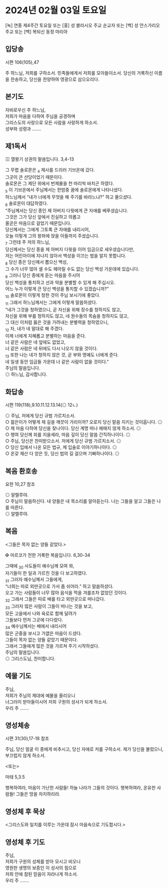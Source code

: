 # 2024년 02월 03일 토요일

[녹] 연중 제4주간 토요일 또는 [홍] 성 블라시오 주교 순교자 또는 [백] 성 안스가리오 주교 또는 [백] 복되신 동정 마리아  


## 입당송

시편 106(105),47

주 하느님, 저희를 구하소서. 민족들에게서 저희를 모아들이소서. 당신의 거룩하신 이름을 찬송하고, 당신을 찬양하여 영광으로 삼으오리다.  
  
## 본기도

자비로우신 주 하느님,  
저희가 마음을 다하여 주님을 공경하며  
그리스도의 사랑으로 모든 사람을 사랑하게 하소서.  
성부와 성령과 …….  
  
## 제1독서

▥ 열왕기 상권의 말씀입니다. 3,4-13

그 무렵 솔로몬은 <sub>4</sub> 제사를 드리러 기브온에 갔다.  
그곳이 큰 산당이었기 때문이다.  
솔로몬은 그 제단 위에서 번제물을 천 마리씩 바치곤 하였다.  
<sub>5</sub> 이 기브온에서 주님께서는 한밤중 꿈에 솔로몬에게 나타나셨다.  
하느님께서 “내가 너에게 무엇을 해 주기를 바라느냐?” 하고 물으셨다.  
<sub>6</sub> 솔로몬이 대답하였다.  
“주님께서는 당신 종인 제 아버지 다윗에게 큰 자애를 베푸셨습니다.  
그것은 그가 당신 앞에서 진실하고 의롭고  
올곧은 마음으로 걸었기 때문입니다.  
당신께서는 그에게 그토록 큰 자애를 내리시어,  
오늘 이렇게 그의 왕좌에 앉을 아들까지 주셨습니다.  
<sub>7</sub> 그런데 주 저의 하느님,  
당신께서는 당신 종을 제 아버지 다윗을 이어 임금으로 세우셨습니다만,  
저는 어린아이에 지나지 않아서 백성을 이끄는 법을 알지 못합니다.  
<sub>8</sub> 당신 종은 당신께서 뽑으신 백성,  
그 수가 너무 많아 셀 수도 헤아릴 수도 없는 당신 백성 가운데에 있습니다.  
<sub>9</sub> 그러니 당신 종에게 듣는 마음을 주시어  
당신 백성을 통치하고 선과 악을 분별할 수 있게 해 주십시오.  
어느 누가 이렇게 큰 당신 백성을 통치할 수 있겠습니까?”  
<sub>10</sub> 솔로몬이 이렇게 청한 것이 주님 보시기에 좋았다.  
<sub>11</sub> 그래서 하느님께서는 그에게 이렇게 말씀하셨다.  
“네가 그것을 청하였으니, 곧 자신을 위해 장수를 청하지도 않고,  
자신을 위해 부를 청하지도 않고, 네 원수들의 목숨을 청하지도 않고,  
그 대신 이처럼 옳은 것을 가려내는 분별력을 청하였으니,  
<sub>12</sub> 자, 내가 네 말대로 해 주겠다.  
이제 너에게 지혜롭고 분별하는 마음을 준다.  
너 같은 사람은 네 앞에도 없었고,  
너 같은 사람은 네 뒤에도 다시 나오지 않을 것이다.  
<sub>13</sub> 또한 나는 네가 청하지 않은 것, 곧 부와 명예도 너에게 준다.  
네 일생 동안 임금들 가운데 너 같은 사람이 없을 것이다."  
주님의 말씀입니다.  
◎ 하느님, 감사합니다.  
  
## 화답송

시편 119(118),9.10.11.12.13.14(◎ 12ㄴ)

◎ 주님, 저에게 당신 규범 가르치소서.  
○ 젊은이가 어떻게 제 길을 깨끗이 가리이까? 오로지 당신 말씀 지키는 것이옵니다. ◎  
○ 제 마음 다하여 당신을 찾나이다. 당신 계명 떠나 헤매지 않게 하소서. ◎  
○ 행여 당신께 죄를 지을세라, 마음 깊이 당신 말씀 간직하나이다. ◎  
○ 주님, 당신은 찬미받으소서. 저에게 당신 규범 가르치소서. ◎  
○ 당신 입에서 나온 모든 법규, 제 입술로 이야기하나이다. ◎  
○ 온갖 재산 다 얻은 듯, 당신 법의 길 걸으며 기뻐하나이다. ◎  
  
## 복음 환호송

요한 10,27 참조

◎ 알렐루야.  
○ 주님이 말씀하신다. 내 양들은 내 목소리를 알아듣는다. 나는 그들을 알고 그들은 나를 따른다.  
◎ 알렐루야.  
  
## 복음

<그들은 목자 없는 양들 같았다.>

✠ 마르코가 전한 거룩한 복음입니다. 6,30-34

그때에 <sub>30</sub> 사도들이 예수님께 모여 와,  
자기들이 한 일과 가르친 것을 다 보고하였다.  
<sub>31</sub> 그러자 예수님께서 그들에게,  
“너희는 따로 외딴곳으로 가서 좀 쉬어라.” 하고 말씀하셨다.  
오고 가는 사람들이 너무 많아 음식을 먹을 겨를조차 없었던 것이다.  
<sub>32</sub> 그래서 그들은 따로 배를 타고 외딴곳으로 떠나갔다.  
<sub>33</sub> 그러자 많은 사람이 그들이 떠나는 것을 보고,  
모든 고을에서 나와 육로로 함께 달려가  
그들보다 먼저 그곳에 다다랐다.  
<sub>34</sub> 예수님께서는 배에서 내리시어  
많은 군중을 보시고 가엾은 마음이 드셨다.  
그들이 목자 없는 양들 같았기 때문이다.  
그래서 그들에게 많은 것을 가르쳐 주기 시작하셨다.  
주님의 말씀입니다.  
◎ 그리스도님, 찬미합니다.  
  
## 예물 기도

주님,  
저희가 주님의 제대에 예물을 올리오니  
너그러이 받아들이시어 저희 구원의 성사가 되게 하소서.  
우리 주 …….  
  
## 영성체송

시편 31(30),17-18 참조

주님, 당신 얼굴 이 종에게 비추시고, 당신 자애로 저를 구하소서. 제가 당신을 불렀으니, 부끄럽지 않게 하소서.  
  
<또는>  
  
마태 5,3.5  
  
행복하여라, 마음이 가난한 사람들! 하늘 나라가 그들의 것이다. 행복하여라, 온유한 사람들! 그들은 땅을 차지하리라.  
## 영성체 후 묵상

<그리스도와 일치를 이루는 가운데 잠시 마음속으로 기도합시다.>  
## 영성체 후 기도

주님,  
저희가 구원의 성체를 받아 모시고 비오니  
영원한 생명의 보증인 이 성사의 힘으로  
저희 안에 참된 믿음이 자라나게 하소서.  
우리 주 …….